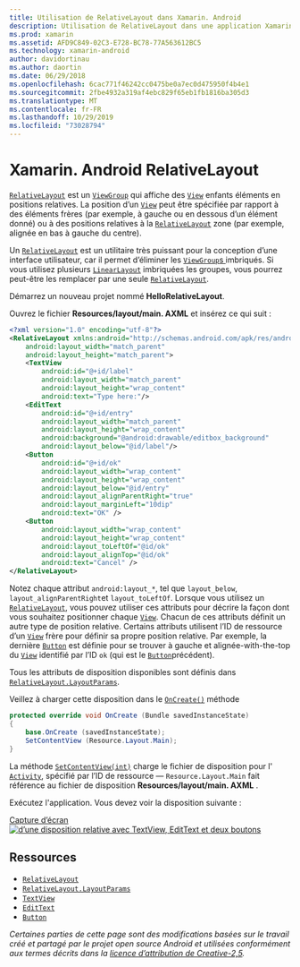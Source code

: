 ```yaml
---
title: Utilisation de RelativeLayout dans Xamarin. Android
description: Utilisation de RelativeLayout dans une application Xamarin. Android
ms.prod: xamarin
ms.assetid: AFD9C849-02C3-E728-BC78-77A563612BC5
ms.technology: xamarin-android
author: davidortinau
ms.author: daortin
ms.date: 06/29/2018
ms.openlocfilehash: 6cac771f46242cc0475be0a7ec0d475950f4b4e1
ms.sourcegitcommit: 2fbe4932a319af4ebc829f65eb1fb1816ba305d3
ms.translationtype: MT
ms.contentlocale: fr-FR
ms.lasthandoff: 10/29/2019
ms.locfileid: "73028794"
---
```

# <a name="xamarinandroid-relativelayout"></a>Xamarin. Android RelativeLayout

[`RelativeLayout`](xref:Android.Widget.RelativeLayout) est un [`ViewGroup`](xref:Android.Views.ViewGroup) qui affiche des [`View`](xref:Android.Views.View) enfants
éléments en positions relatives. La position d’un [`View`](xref:Android.Views.View) peut être spécifiée par rapport à des éléments frères (par exemple, à gauche ou en dessous d’un élément donné) ou à des positions relatives à la [`RelativeLayout`](xref:Android.Widget.RelativeLayout)
zone (par exemple, alignée en bas à gauche du centre).

Un [`RelativeLayout`](xref:Android.Widget.RelativeLayout) est un utilitaire très puissant pour la conception d’une interface utilisateur, car il permet d’éliminer les [`ViewGroup`s ](xref:Android.Views.ViewGroup)imbriqués. Si vous utilisez plusieurs [`LinearLayout`](xref:Android.Widget.LinearLayout) imbriquées
les groupes, vous pourrez peut-être les remplacer par une seule [`RelativeLayout`](xref:Android.Widget.RelativeLayout).

Démarrez un nouveau projet nommé **HelloRelativeLayout**.

Ouvrez le fichier **Resources/layout/main. AXML** et insérez ce qui suit :

```xml
<?xml version="1.0" encoding="utf-8"?>
<RelativeLayout xmlns:android="http://schemas.android.com/apk/res/android"
    android:layout_width="match_parent"
    android:layout_height="match_parent">
    <TextView
        android:id="@+id/label"
        android:layout_width="match_parent"
        android:layout_height="wrap_content"
        android:text="Type here:"/>
    <EditText
        android:id="@+id/entry"
        android:layout_width="match_parent"
        android:layout_height="wrap_content"
        android:background="@android:drawable/editbox_background"
        android:layout_below="@id/label"/>
    <Button
        android:id="@+id/ok"
        android:layout_width="wrap_content"
        android:layout_height="wrap_content"
        android:layout_below="@id/entry"
        android:layout_alignParentRight="true"
        android:layout_marginLeft="10dip"
        android:text="OK" />
    <Button
        android:layout_width="wrap_content"
        android:layout_height="wrap_content"
        android:layout_toLeftOf="@id/ok"
        android:layout_alignTop="@id/ok"
        android:text="Cancel" />
</RelativeLayout>
```

Notez chaque attribut `android:layout_*`, tel que `layout_below`, `layout_alignParentRight`et `layout_toLeftOf`.
Lorsque vous utilisez un [`RelativeLayout`](xref:Android.Widget.RelativeLayout), vous pouvez utiliser ces attributs pour décrire la façon dont vous souhaitez positionner chaque [`View`](xref:Android.Views.View). Chacun de ces attributs définit un autre type de position relative. Certains attributs utilisent l’ID de ressource d’un [`View`](xref:Android.Views.View) frère pour définir sa propre position relative. Par exemple, la dernière [`Button`](xref:Android.Widget.Button) est définie pour se trouver à gauche et alignée-with-the-top du [`View`](xref:Android.Views.View) identifié par l’ID `ok` (qui est le [`Button`](xref:Android.Widget.Button)précédent).

Tous les attributs de disposition disponibles sont définis dans [`RelativeLayout.LayoutParams`](xref:Android.Widget.RelativeLayout.LayoutParams).

Veillez à charger cette disposition dans le [`OnCreate()`](xref:Android.App.Activity.OnCreate*)
méthode

```csharp
protected override void OnCreate (Bundle savedInstanceState)
{
    base.OnCreate (savedInstanceState);
    SetContentView (Resource.Layout.Main);
}
```

La méthode [`SetContentView(int)`](xref:Android.App.Activity.SetContentView*) charge le fichier de disposition pour l' [`Activity`](xref:Android.App.Activity), spécifié par l’ID de ressource &mdash; `Resource.Layout.Main` fait référence au fichier de disposition **Resources/layout/main. AXML** .

Exécutez l'application. Vous devez voir la disposition suivante :

[Capture d’écran ![d’une disposition relative avec TextView, EditText et deux boutons](relative-layout-images/helloviews2.png)](relative-layout-images/helloviews2.png#lightbox)

## <a name="resources"></a>Ressources

- [`RelativeLayout`](xref:Android.Widget.RelativeLayout)
- [`RelativeLayout.LayoutParams`](xref:Android.Widget.RelativeLayout.LayoutParams)
- [`TextView`](xref:Android.Widget.TextView)
- [`EditText`](xref:Android.Widget.EditText)
- [`Button`](xref:Android.Widget.Button)

_Certaines parties de cette page sont des modifications basées sur le travail créé et partagé par le projet open source Android et utilisées conformément aux termes décrits dans la [licence d’attribution de Creative-2,5](https://creativecommons.org/licenses/by/2.5/)._

